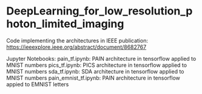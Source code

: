 # DeepLearning_for_low_resolution_photon_limited_imaging
Code implementing the architectures in IEEE
publication: https://ieeexplore.ieee.org/abstract/document/8682767

Jupyter Notebooks:
  pain_tf.ipynb: PAIN architecture in tensorflow applied to MNIST numbers
  pics_tf.ipynb: PICS architecture in tensorflow applied to  MNIST numbers
  sda_tf.ipynb: SDA architecture in tensorflow applied to  MNIST numbers
  pain_emnist_tf.ipynb: PAIN architecture in tensorflow appied to EMNIST letters
